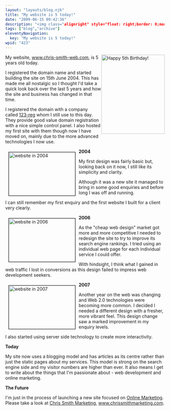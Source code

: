 ```yaml
---
layout: "layouts/blog.njk"
title: "My website is 5 today!"
date: "2009-06-15 09:42:36"
description: "<img class="alignright" style="float: right;border: 0;margin: 0px" src="http://www"
tags: ["blog","archive"]
eleventyNavigation:
  key: "My website is 5 today!"
wpid: "423"
---
```

<img class="alignright" style="float: right;border: 0;margin: 0px" src="http://www.chris-smith-web.com/wp-content/uploads/2009/06/green-balloon.jpg" alt="Happy 5th Birthday!" width="200" height="250" />My website, <a title="Chris Smith Web Development" href="http://www.chris-smith-web.com" target="_self">www.chris-smith-web.com</a>, is 5 years old today.

I registered the domain name and started building the site on 15th June 2004. This has made me all nostalgic so I thought I'd take a quick look back over the last 5 years and how the site and business has changed in that time.

I registered the domain with a company called <a title="123 Reg" href="http://www.123-reg.co.uk" target="_blank">123-reg</a> whom I still use to this day. They provide good value domain registration with a nice simple control panel. I also hosted my first site with them though now I have moved on, mainly due to the more advanced technologies I now use.

<img class="alignleft" style="float: left;border: 1px solid black;margin: 10px" src="http://www.chris-smith-web.com/wp-content/uploads/2009/06/csw2004.jpg" alt="website in 2004" width="210" height="137" /><strong>2004</strong>

My first design was fairly basic but, looking back on it now, I still like its simplicity and clarity.

Although it was a new site it managed to bring in some good enquiries and before long I was off and running.

I can still remember my first enquiry and the first website I built for a client very clearly.

<img class="alignleft" style="float: left;border: 1px solid black;margin: 10px" src="http://www.chris-smith-web.com/wp-content/uploads/2009/06/csw2006.jpg" alt="website in 2006" width="210" height="137" /><strong>2006</strong>

As the "cheap web design" market got more and more competitive I needed to redesign the site to try to improve its search engine rankings. I tried using an individual web page for each individual service I could offer.

With hindsight, I think what I gained in web traffic I lost in conversions as this design failed to impress web development seekers.

<img class="alignleft" style="float: left;border: 1px solid black;margin: 10px" src="http://www.chris-smith-web.com/wp-content/uploads/2009/06/csw2007.jpg" alt="website in 2007" width="210" height="137" /><strong>2007</strong>

Another year on the web was changing and Web 2.0 technologies were becoming more common. I decided I needed a different design with a fresher, more vibrant feel. This design change saw a marked improvement in my enquiry levels.

I also started using server side technology to create more interactivity.

<strong>Today</strong>

My site now uses a blogging model and has articles as its centre rather than just the static pages about my services. This model is strong on the search engine side and my visitor numbers are higher than ever. It also means I get to write about the things that I'm passionate about - web development and online marketing.

<strong>The Future</strong>

I'm just in the process of launching a new site focused on <a title="Online Marketing" href="http://www.chrissmithmarketing.com" target="_self">Online Marketing</a>. Please take a look at <a title="Chris Smith Marketing" href="http://www.chrissmithmarketing.com" target="_self">Chris Smith Marketing</a>, <a title="www.chris-smith-web.com" href="http://www.chrissmithmarketing.com" target="_self">www.chrissmithmarketing.com</a>.